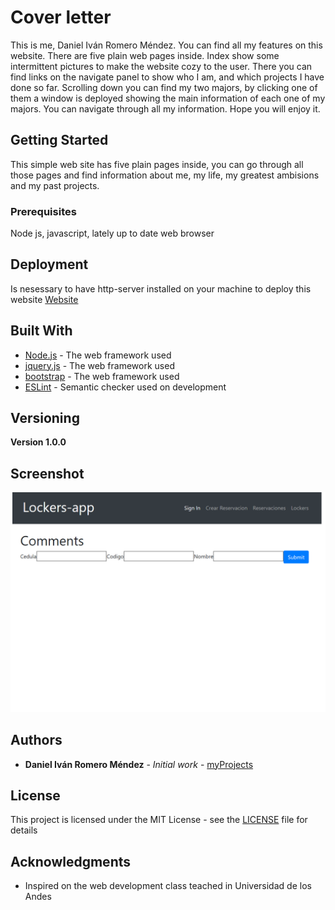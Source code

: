 # Cover letter

This is me, Daniel Iván Romero Méndez. You can find all my features on this website. There are five plain web pages inside. Index show some intermittent pictures to make the website cozy to the user. There you can find links on the navigate panel to show who I am, and which projects I have done so far. Scrolling down you can find my two majors, by clicking one of them a window is deployed showing the main information of each one of my majors. You can navigate through all my information. Hope you will enjoy it.

## Getting Started

This simple web site has five plain pages inside, you can go through all those pages and find information about me, my life, my greatest ambisions and my past projects.

### Prerequisites

Node js, javascript, lately up to date web browser

## Deployment

Is nesessary to have http-server installed on your machine to deploy this website
[Website](https://diromero1.github.io/CoverLetter/index.html)

## Built With

* [Node.js](https://nodejs.org/en/) - The web framework used
* [jquery.js](https://jquery.com/) - The web framework used
* [bootstrap](https://getbootstrap.com/) - The web framework used
* [ESLint](https://eslint.org/) - Semantic checker used on development

## Versioning

**Version 1.0.0**

## Screenshot

![screenshot](https://github.com/diromero1/Lockers-app/blob/master/preview.png?raw=true)

## Authors

* **Daniel Iván Romero Méndez** - *Initial work* - [myProjects](https://github.com/diromero1)

## License

This project is licensed under the MIT License - see the [LICENSE](LICENSE) file for details

## Acknowledgments

* Inspired on the web development class teached in Universidad de los Andes

